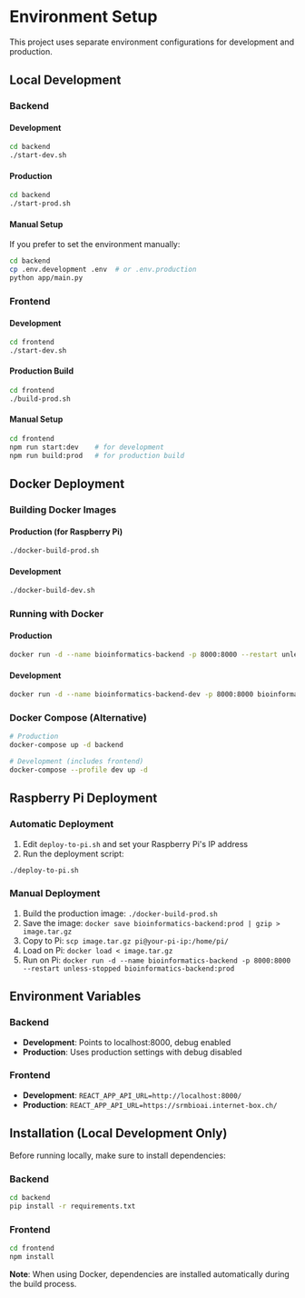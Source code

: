 # Environment Setup

This project uses separate environment configurations for development and production.

## Local Development

### Backend

#### Development
```bash
cd backend
./start-dev.sh
```

#### Production
```bash
cd backend
./start-prod.sh
```

#### Manual Setup
If you prefer to set the environment manually:
```bash
cd backend
cp .env.development .env  # or .env.production
python app/main.py
```

### Frontend

#### Development
```bash
cd frontend
./start-dev.sh
```

#### Production Build
```bash
cd frontend
./build-prod.sh
```

#### Manual Setup
```bash
cd frontend
npm run start:dev    # for development
npm run build:prod   # for production build
```

## Docker Deployment

### Building Docker Images

#### Production (for Raspberry Pi)
```bash
./docker-build-prod.sh
```

#### Development
```bash
./docker-build-dev.sh
```

### Running with Docker

#### Production
```bash
docker run -d --name bioinformatics-backend -p 8000:8000 --restart unless-stopped bioinformatics-backend:prod
```

#### Development
```bash
docker run -d --name bioinformatics-backend-dev -p 8000:8000 bioinformatics-backend:dev
```

### Docker Compose (Alternative)
```bash
# Production
docker-compose up -d backend

# Development (includes frontend)
docker-compose --profile dev up -d
```

## Raspberry Pi Deployment

### Automatic Deployment
1. Edit `deploy-to-pi.sh` and set your Raspberry Pi's IP address
2. Run the deployment script:
```bash
./deploy-to-pi.sh
```

### Manual Deployment
1. Build the production image: `./docker-build-prod.sh`
2. Save the image: `docker save bioinformatics-backend:prod | gzip > image.tar.gz`
3. Copy to Pi: `scp image.tar.gz pi@your-pi-ip:/home/pi/`
4. Load on Pi: `docker load < image.tar.gz`
5. Run on Pi: `docker run -d --name bioinformatics-backend -p 8000:8000 --restart unless-stopped bioinformatics-backend:prod`

## Environment Variables

### Backend
- **Development**: Points to localhost:8000, debug enabled
- **Production**: Uses production settings with debug disabled

### Frontend
- **Development**: `REACT_APP_API_URL=http://localhost:8000/`
- **Production**: `REACT_APP_API_URL=https://srmbioai.internet-box.ch/`

## Installation (Local Development Only)

Before running locally, make sure to install dependencies:

### Backend
```bash
cd backend
pip install -r requirements.txt
```

### Frontend
```bash
cd frontend
npm install
```

**Note**: When using Docker, dependencies are installed automatically during the build process.

